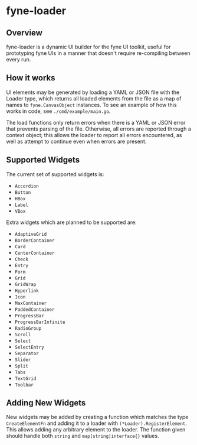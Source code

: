 # fyne-loader
## Overview
fyne-loader is a dynamic UI builder for the fyne UI toolkit, useful for
prototyping fyne UIs in a manner that doesn't require re-compiling between every
run.

## How it works
UI elements may be generated by loading a YAML or JSON file with the Loader
type, which returns all loaded elements from the file as a map of names to
`fyne.CanvasObject` instances. To see an example of how this works in code, see
`./cmd/example/main.go`.

The load functions only return errors when there is a YAML or JSON error that
prevents parsing of the file. Otherwise, all errors are reported through a
context object; this allows the loader to report all errors encountered, as
well as attempt to continue even when errors are present.

## Supported Widgets
The current set of supported widgets is:
* `Accordion`
* `Button`
* `HBox`
* `Label`
* `VBox`

Extra widgets which are planned to be supported are:
* `AdaptiveGrid`
* `BorderContainer`
* `Card`
* `CenterContainer`
* `Check`
* `Entry`
* `Form`
* `Grid`
* `GridWrap`
* `Hyperlink`
* `Icon`
* `MaxContainer`
* `PaddedContainer`
* `ProgressBar`
* `ProgressBarInfinite`
* `RadioGroup`
* `Scroll`
* `Select`
* `SelectEntry`
* `Separator`
* `Slider`
* `Split`
* `Tabs`
* `TextGrid`
* `Toolbar`

## Adding New Widgets
New widgets may be added by creating a function which matches the type
`CreateElementFn` and adding it to a loader with `(*Loader).RegisterElement`.
This allows adding any arbitrary element to the loader. The function given
should handle both `string` and `map[string]interface{}` values.